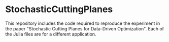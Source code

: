 # StochasticCuttingPlanes

This repository includes the code required to reproduce the experiment in the paper "Stochastic Cutting Planes for Data-Driven Optimization". Each of the Julia files are for a different application. 
